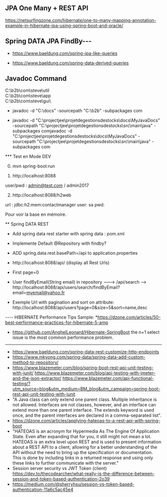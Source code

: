 ## JPA One Many + REST API
https://netsurfingzone.com/hibernate/one-to-many-mapping-annotation-example-in-hibernate-jpa-using-spring-boot-and-oracle/


##  Spring DATA JPA  FindBy---

- https://www.baeldung.com/spring-jpa-like-queries

- https://www.baeldung.com/spring-data-derived-queries
## Javadoc  Command

C:\b2b\com\steve\util\
C:\b2b\com\steve\app\
C:\b2b\com\steve\gui\


* javadoc -d "C:\docs" -sourcepath "C:\b2b" -subpackages com

* javadoc -d "C:\projectjee\projetdegestionsdestocks\docs\MyJavaDocs" -sourcepath "C:\projectjee\projetdegestionsdestocks\src\main\java" -subpackages comjavadoc -d "C:\projectjee\projetdegestionsdestocks\docs\MyJavaDocs" -sourcepath "C:\projectjee\projetdegestionsdestocks\src\main\java" -subpackages com


***  Test en Mode  DEV

0. mvn  spring-boot:run

1. http://localhost:8088

user/pwd :    admin@test.com / admin2017

2. http://localhost:8088/h2web

url :  jdbc:h2:mem:contactmanager
user: sa
pwd:

Pour voir la base en mémoire.


** Spring DATA REST 

-  Add   spring data rest starter with spring data : pom.xml

-  Implemente Default @Repository with findby?

- ADD spring.data.rest.basePath=/api  to application.properties

- http://localhost:8088/api/   (display all Rest Urls)

- First page=0

- User findByEmail(String email) in repository --->  /api/search -->  http://localhost:8088/api/users/search/findByEmail?email=myemail@yahoo.fr

- Exemple Url with pagination and sort on attribute: http://localhost:8088/api/users?page=0&size=5&sort=name,desc

---- HIBERNATE Performance Tips Sample:
*https://dzone.com/articles/50-best-performance-practices-for-hibernate-5-amp
* https://github.com/AnghelLeonard/Hibernate-SpringBoot
the n+1 select issue is the most common performance problem.
---------------------
-  https://www.baeldung.com/spring-data-rest-customize-http-endpoints
- https://www.mkyong.com/spring-data/spring-data-add-custom-method-to-repository/
- https://www.blazemeter.com/blog/spring-boot-rest-api-unit-testing-with-junit/
https://www.blazemeter.com/blog/api-testing-with-jmeter-and-the-json-extractor/
https://www.blazemeter.com/api-functional-testing/?utm_source=blog&utm_medium=BM_blog&utm_campaign=spring-boot-rest-api-unit-testing-with-junit
- "A Java class can only extend one parent class. Multiple inheritance is not allowed.
 Interfaces are not classes, however, and an interface can extend more than one parent interface. 
The extends keyword is used once, and the parent interfaces are declared in a comma-separated list".
- https://dzone.com/articles/applying-hateoas-to-a-rest-api-with-spring-boot
- "HATEOAS is an acronym for Hypermedia As The Engine Of Application State. Even after expanding that for you, it still might not mean a lot. 
HATEOAS is an extra level upon REST and is used to present information about a REST API to a client, allowing for a better understanding of the API without the need to bring up the specification or documentation. This is done by including links in a returned response and using only these links to further communicate with the server."
- Session server security vs JWT Token (client) https://dev.to/thecodearcher/what-really-is-the-difference-between-session-and-token-based-authentication-2o39
- https://medium.com/@sherryhsu/session-vs-token-based-authentication-11a6c5ac45e4
